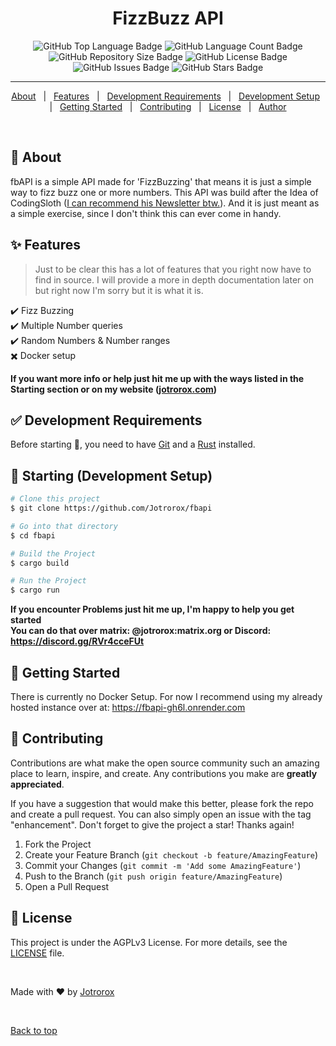 <h1 align="center">FizzBuzz API</h1>

<p align="center">
  <img src="https://img.shields.io/github/languages/top/jotrorox/fbapi?style=flat-square" alt="GitHub Top Language Badge">
  <img src="https://img.shields.io/github/languages/count/jotrorox/fbapi?style=flat-square" alt="GitHub Language Count Badge">
  <img src="https://img.shields.io/github/repo-size/jotrorox/fbapi?style=flat-square" alt="GitHub Repository Size Badge">
  <img src="https://img.shields.io/github/license/jotrorox/fbapi?style=flat-square" alt="GitHub License Badge">
  <img src="https://img.shields.io/github/issues/jotrorox/fbapi?style=flat-square" alt="GitHub Issues Badge">
  <img src="https://img.shields.io/github/stars/jotrorox/fbapi?style=flat-square" alt="GitHub Stars Badge">
</p>

<hr>

<p align="center">
  <a href="#dart-about">About</a> &#xa0; | &#xa0; 
  <a href="#sparkles-features">Features</a> &#xa0; | &#xa0;
  <a href="#white_check_mark-development-requirements">Development Requirements</a> &#xa0; | &#xa0;
  <a href="#checkered_flag-starting-development-setup">Development Setup</a> &#xa0; | &#xa0;
  <a href="#dash-getting-started">Getting Started</a> &#xa0; | &#xa0;
  <a href="#raised_hands-contributing">Contributing</a> &#xa0; | &#xa0;
  <a href="#memo-license">License</a> &#xa0; | &#xa0;
  <a href="https://jotrorox.com" target="_blank">Author</a>
</p>

<br>

## :dart: About ##

fbAPI is a simple API made for 'FizzBuzzing' that means it is just a simple way to fizz buzz one or more numbers.
This API was build after the Idea of CodingSloth ([I can recommend his Newsletter btw.](https://slothbytes.beehiiv.com/subscribe?ref=leLwLkdsZI)).
And it is just meant as a simple exercise, since I don't think this can ever come in handy.

## :sparkles: Features ##

> Just to be clear this has a lot of features that you right now have to find in source.
> I will provide a more in depth documentation later on but right now I'm sorry but it is what it is.

:heavy_check_mark: Fizz Buzzing\
:heavy_check_mark: Multiple Number queries\
:heavy_check_mark: Random Numbers & Number ranges\
:heavy_multiplication_x: Docker setup

**If you want more info or help just hit me up with the ways listed in the Starting section or on my website ([jotrorox.com](https://jotrorox.com/))**

## :white_check_mark: Development Requirements ##

Before starting :checkered_flag:, you need to have [Git](https://git-scm.com) and a [Rust](https://rustup.rs) installed.

## :checkered_flag: Starting (Development Setup) ##

```bash
# Clone this project
$ git clone https://github.com/Jotrorox/fbapi

# Go into that directory
$ cd fbapi

# Build the Project
$ cargo build

# Run the Project
$ cargo run
```

**If you encounter Problems just hit me up, I'm happy to help you get started**\
**You can do that over matrix: @jotrorox:matrix.org or Discord: https://discord.gg/RVr4cceFUt**

## :dash: Getting Started ##

There is currently no Docker Setup. For now I recommend using my already hosted instance over at: https://fbapi-gh6l.onrender.com

## :raised_hands: Contributing ##

Contributions are what make the open source community such an amazing place to learn, inspire, and create. Any contributions you make are **greatly appreciated**.

If you have a suggestion that would make this better, please fork the repo and create a pull request. You can also simply open an issue with the tag "enhancement".
Don't forget to give the project a star! Thanks again!

1. Fork the Project
2. Create your Feature Branch (`git checkout -b feature/AmazingFeature`)
3. Commit your Changes (`git commit -m 'Add some AmazingFeature'`)
4. Push to the Branch (`git push origin feature/AmazingFeature`)
5. Open a Pull Request


## :memo: License ##

This project is under the AGPLv3 License. For more details, see the [LICENSE](LICENSE) file.

<br>

Made with :heart: by <a href="https://jotrorox.com" target="_blank">Jotrorox</a>

&#xa0;

<a href="#top">Back to top</a>